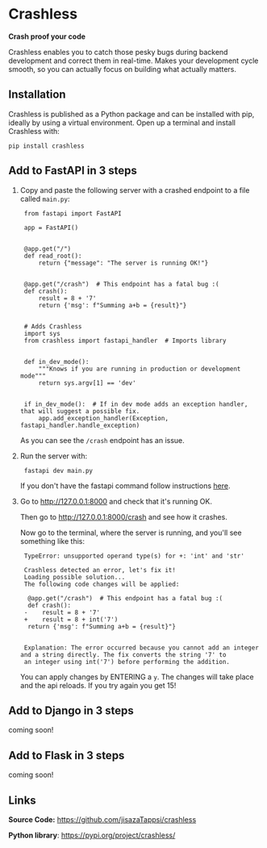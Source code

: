 # Crashless
**Crash proof your code**

Crashless enables you to catch those pesky bugs during backend development and correct them in real-time. Makes your development cycle smooth, so you can actually focus on building what actually matters.


## Installation

Crashless is published as a Python package and can be installed with pip, ideally by using a virtual environment. Open up a terminal and install Crashless with:

    pip install crashless


## Add to FastAPI in 3 steps

1. Copy and paste the following server with a crashed endpoint to a file called `main.py`:

        from fastapi import FastAPI
    
        app = FastAPI()


        @app.get("/")
        def read_root():
            return {"message": "The server is running OK!"}
    
    
        @app.get("/crash")  # This endpoint has a fatal bug :(
        def crash():
            result = 8 + '7'
            return {'msg': f"Summing a+b = {result}"}
        
        
        # Adds Crashless
        import sys
        from crashless import fastapi_handler  # Imports library
        
        
        def in_dev_mode():
            """Knows if you are running in production or development mode"""
            return sys.argv[1] == 'dev'
        
        
        if in_dev_mode():  # If in dev mode adds an exception handler, that will suggest a possible fix.
            app.add_exception_handler(Exception, fastapi_handler.handle_exception)


    As you can see the `/crash` endpoint has an issue.


2. Run the server with:

        fastapi dev main.py

    If you don't have the fastapi command follow instructions [here][1].

    [1]: <https://fastapi.tiangolo.com/fastapi-cli/> "fastapi CLI installation"



3. Go to <http://127.0.0.1:8000> and check that it's running OK.

    Then go to <http://127.0.0.1:8000/crash> and see how it crashes.

    Now go to the terminal, where the server is running, and you'll see something like this:

        TypeError: unsupported operand type(s) for +: 'int' and 'str'

        Crashless detected an error, let's fix it!
        Loading possible solution...
        The following code changes will be applied:
 
         @app.get("/crash")  # This endpoint has a fatal bug :(
         def crash():
        -    result = 8 + '7'
        +    result = 8 + int('7')
         return {'msg': f"Summing a+b = {result}"}


        Explanation: The error occurred because you cannot add an integer and a string directly. The fix converts the string '7' to
        an integer using int('7') before performing the addition.

   You can apply changes by ENTERING a `y`. The changes will take place and the api reloads. If you try again you get 15!


## Add to Django in 3 steps

coming soon!

## Add to Flask in 3 steps

coming soon!


## Links

**Source Code:** <https://github.com/jisazaTappsi/crashless>

**Python library**: <https://pypi.org/project/crashless/>

